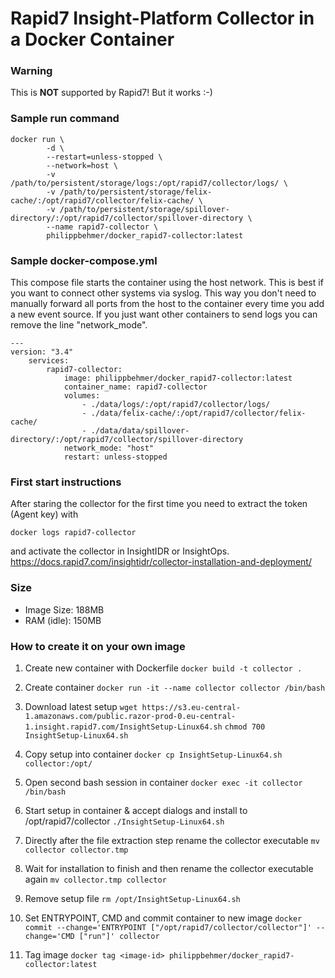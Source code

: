 
# Rapid7 Insight-Platform Collector in a Docker Container

### Warning

This is **NOT** supported by Rapid7! But it works :-)

### Sample run command

```
docker run \
        -d \
        --restart=unless-stopped \
        --network=host \
        -v /path/to/persistent/storage/logs:/opt/rapid7/collector/logs/ \
        -v /path/to/persistent/storage/felix-cache/:/opt/rapid7/collector/felix-cache/ \
        -v /path/to/persistent/storage/spillover-directory/:/opt/rapid7/collector/spillover-directory \
        --name rapid7-collector \
        philippbehmer/docker_rapid7-collector:latest
```

### Sample docker-compose.yml

This compose file starts the container using the host network. This is best if you want to connect other systems via syslog. This way you don't need to manually forward all ports from the host to the container every time you add a new event source. If you just want other containers to send logs you can remove the line "network_mode".

```
---
version: "3.4"
    services:
	    rapid7-collector:
		    image: philippbehmer/docker_rapid7-collector:latest
		    container_name: rapid7-collector
		    volumes:
				- ./data/logs/:/opt/rapid7/collector/logs/
				- ./data/felix-cache/:/opt/rapid7/collector/felix-cache/
		        - ./data/data/spillover-directory/:/opt/rapid7/collector/spillover-directory
			network_mode: "host"
			restart: unless-stopped
```
    
### First start instructions

After staring the collector for the first time you need to extract the token (Agent key) with

`docker logs rapid7-collector`

and activate the collector in InsightIDR or InsightOps.
https://docs.rapid7.com/insightidr/collector-installation-and-deployment/

### Size

* Image Size: 188MB
* RAM (idle): 150MB

### How to create it on your own image

1. Create new container with Dockerfile
`docker build -t collector .`

2. Create container
`docker run -it --name collector collector /bin/bash`

3. Download latest setup
`wget https://s3.eu-central-1.amazonaws.com/public.razor-prod-0.eu-central-1.insight.rapid7.com/InsightSetup-Linux64.sh`
`chmod 700 InsightSetup-Linux64.sh`

4. Copy setup into container
`docker cp InsightSetup-Linux64.sh collector:/opt/`

5. Open second bash session in container
`docker exec -it collector /bin/bash`

6. Start setup in container & accept dialogs and install to /opt/rapid7/collector
`./InsightSetup-Linux64.sh`

7. Directly after the file extraction step rename the collector executable
`mv collector collector.tmp`

8. Wait for installation to finish and then rename the collector executable again
`mv collector.tmp collector`

9. Remove setup file
`rm /opt/InsightSetup-Linux64.sh`

10. Set ENTRYPOINT, CMD and commit container to new image
`docker commit --change='ENTRYPOINT ["/opt/rapid7/collector/collector"]' --change='CMD ["run"]' collector`

11. Tag image
`docker tag <image-id> philippbehmer/docker_rapid7-collector:latest`